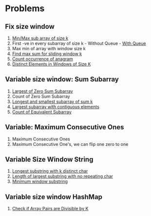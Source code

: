 
# Problems

## Fix size window
1. [Min/Max sub array of size k](MaxSumWindow.java)
1. First -ve in every subarray of size k
        - Without Queue
        - [With Queue](FirstNegative.java)
1. Max min of array with window size k
1. [Find max sum for sliding window k](MaxWindow.java)
1. [Count occurrence of anagram](AnagramCount.java)
1. [Distinct Elements in Windows of Size K](DistinctElement.java)

## Variable size window: Sum Subarray
1. [Largest of Zero Sum Subarray](LongZeroSumArray.java)
1. Count of Zero Sum Subarray
1. [Longest and smallest subarray of sum k](LongestSumSubArray.java)
1. [Largest subarray with contiguous elements](LongContiguousArray.java)
1. [Count of Equivalent Subarray](EquivalentSubArray.java)

## Variable: Maximum Consecutive Ones
1. Maximum Consecutive Ones
1. Maximum Consecutive One's, we can flip one zero to one

## Variable Size Window String
1. [Longest substring with k distinct char](LongestDistinctString.java)
1. [Length of largest substring with no repeating char](maxSubstringWithoutrepeat.java)
1. [Minimum window substring](MinWindowSubstring.java)

## Variable size window HashMap
1. [Check if Array Pairs are Divisible by K](DivisiblePair.java)
